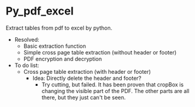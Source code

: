 # Py_pdf_excel

Extract tables from pdf to excel by python.

- Resolved:
  - Basic extraction function
  - Simple cross page table extraction (without header or footer)
  - PDF encryption and decryption
- To do list:
  - Cross page table extraction (with header or footer)
    - Idea: Directly delete the header and footer?
      - Try cutting, but failed. It has been proven that cropBox is changing the visible part of the PDF. The other parts are all there, but they just can't be seen.
